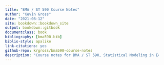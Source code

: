 ```yaml
--- 
title: "BMA / ST 590 Course Notes"
author: "Kevin Gross"
date: "2021-08-12"
site: bookdown::bookdown_site
output: bookdown::gitbook
documentclass: book
bibliography: [bma590.bib]
biblio-style: apalike
link-citations: yes
github-repo: krgross/bma590-course-notes
description: "Course notes for BMA / ST 590, Statistical Modeling in Ecology, NCSU, Fall 2021."
---
```


